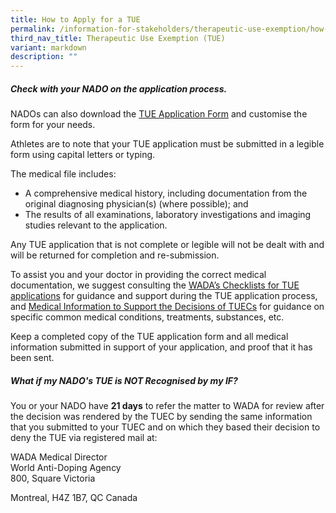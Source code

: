 ```yaml
---
title: How to Apply for a TUE
permalink: /information-for-stakeholders/therapeutic-use-exemption/how-to-apply-for-a-tue/
third_nav_title: Therapeutic Use Exemption (TUE)
variant: markdown
description: ""
---
```

##### Check with your NADO on the application process.

NADOs can also download the [TUE Application Form](https://drive.google.com/file/d/12v878NC_znUw-47HxBAbg-9JcOR3GWdX/view?usp=drive_link) and customise the form for your needs.

Athletes are to note that your TUE application must be submitted in a legible form using capital letters or typing.

The medical file includes:
- A comprehensive medical history, including documentation from the original diagnosing physician(s) (where possible); and
- The results of all examinations, laboratory investigations and imaging studies relevant to the application.

Any TUE application that is not complete or legible will not be dealt with and will be returned for completion and re-submission.

To assist you and your doctor in providing the correct medical documentation, we suggest consulting the [WADA’s Checklists for TUE applications](https://www.wada-ama.org/en/search?q=Checklist%20for%20TUE%20applications&amp;filters%5Bcontent_type%5D%5B%5D=%22resource%22) for guidance and support during the TUE application process, and [Medical Information to Support the Decisions of TUECs](https://www.wada-ama.org/en/search?q=Medical%20information%20to%20support%20the%20decision%20of%20the%20TUEC&amp;filters%5Bcontent_type%5D%5B%5D=%22resource%22) for guidance on specific common medical conditions, treatments, substances, etc.

Keep a completed copy of the TUE application form and all medical information submitted in support of your application, and proof that it has been sent.

##### What if my NADO's TUE is NOT Recognised by my IF?
You or your NADO have **21 days** to refer the matter to WADA for review after the decision was rendered by the TUEC by sending the same information that you submitted to your TUEC and on which they based their decision to deny the TUE via registered mail at:

WADA Medical Director<br>
World Anti-Doping Agency<br>
800, Square Victoria

Montreal, H4Z 1B7, QC Canada